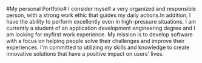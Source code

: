#My personal Portfolio#
I consider myself a very organized and responsible person, with a strong
work ethic that guides my daily actions.In addition, I have the ability to perform excellently even in high-pressure situations.
I am currently a student of an application development engineering degree and I am looking for myfirst work experience.
My mission is to develop software with a focus on helping people solve their challenges and improve their experiences. I'm committed to utilizing my skills and knowledge to create innovative solutions that have a positive impact on users' lives.</p>

